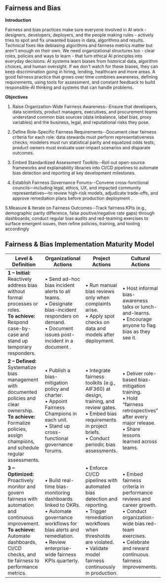 ## Fairness and Bias

**Introduction**

Fairness and bias practices make sure everyone involved in AI work - designers, developers, deployers, and the people making rules - actively tries to spot and fix unwanted biases in data, algorithms and results. Technical fixes like debiasing algorithms and fairness metrics matter but aren't enough on their own. We need organizational structures too - clear roles, policies and ways to learn - that turn ethical AI principles into everyday decisions. AI systems learn biases from historical data, algorithm choices, and human oversight. If we don't watch for these biases, they can keep discrimination going in hiring, lending, healthcare and more areas. A good fairness practice that grows over time combines awareness, defining requirements, using tools for assessment, and constant feedback to build responsible-AI thinking and systems that can handle problems.

**Objectives**

1. Raise Organization-Wide Fairness Awareness--Ensure that developers, data scientists, product managers, executives, and procurement teams understand common bias sources (data imbalance, label bias, proxy variables) and the business, legal, and reputational risks they pose.

2. Define Role-Specific Fairness Requirements--Document clear fairness criteria for each role: data stewards must perform representativeness checks; modelers must run statistical parity and equalized odds tests; product owners must evaluate user-impact scenarios and disparate outcomes.

3. Embed Standardized Assessment Toolkits--Roll out open-source frameworks and explainability libraries into CI/CD pipelines to automate bias detection and reporting at key development milestones.

4. Establish Fairness Governance Forums--Convene cross-functional councils—including legal, ethics, UX, and impacted community representatives—to review high-risk models, adjudicate trade-offs, and approve remediation plans before production deployment .

5.Measure & Iterate on Fairness Outcomes--Track fairness KPIs (e.g., demographic parity difference, false positive/negative rate gaps) through dashboards; conduct regular bias audits and red-teaming exercises to surface emergent issues, then refine policies, training, and tooling accordingly 


## Fairness & Bias Implementation Maturity Model

| Level & Definition                                                                                                           | Organizational Actions                                                                                           | Project Actions                                                                                                | Cultural Actions                                                                                               |
|------------------------------------------------------------------------------------------------------------------------------|------------------------------------------------------------------------------------------------------------------|----------------------------------------------------------------------------------------------------------------|----------------------------------------------------------------------------------------------------------------|
| **1 – Initial:** Reactively address bias without formal processes or roles. <br>**To achieve:** Respond case-by-case and stand up temporary responders. | • Send ad-hoc bias incident alerts to all teams.<br>• Designate bias-incident responders on demand.<br>• Document issues post-incident in a document . | • Run manual bias reviews only when complaints arise.<br>• Apply spot checks on data and models after deployment. | • Host informal bias-awareness talks or lunch-and-learns.<br>• Encourage anyone to flag bias as they see it.     |
| **2 – Defined:** Systematize bias management with documented policies and clear ownership. <br>**To achieve:** Formalize policies, assign champions, and schedule regular assessments. | • Publish a bias-mitigation policy and charter.<br>• Appoint Fairness Champions in each unit.<br>• Stand up cross-functional governance forums. | • Integrate fairness toolkits (e.g., AIF360) at design, training, and review gates.<br>• Embed bias requirements in project briefs.<br>• Conduct periodic bias assessments. | • Deliver role-based bias-mitigation training.<br>• Hold “fairness retrospectives” after every major release.<br>• Share lessons learned across teams. |
| **3 – Optimized:** Proactively monitor and govern fairness with automation and continuous improvement. <br>**To achieve:** Automate dashboards, CI/CD checks, and tie fairness to performance metrics. | • Build real-time bias-monitoring dashboards linked to OKRs.<br>• Automate governance workflows for bias alerts and remediation.<br>• Review enterprise-wide fairness KPIs quarterly. | • Enforce CI/CD pipelines with automated bias detection and reporting.<br>• Trigger remediation workflows when thresholds are violated.<br>• Validate model fairness continuously in production. | • Embed fairness criteria in performance reviews and career growth.<br>• Conduct organization-wide bias red-team exercises.<br>• Celebrate and reward continuous fairness improvements. |
